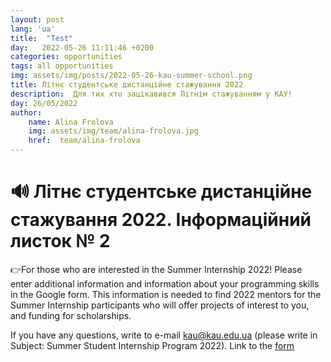 ```yaml
---
layout: post
lang: 'ua'
title:  "Test"
day:   2022-05-26 11:11:46 +0200
categories: opportunities
tags: all opportunities 
img: assets/img/posts/2022-05-26-kau-summer-school.png
title: Літнє студентське дистанційне стажування 2022
description:  Для тих хто зацікавився Літнім стажуванням у КАУ!
day: 26/05/2022
author:
    name: Alina Frolova
    img: assets/img/team/alina-frolova.jpg
    href:  team/alina-frolova
---
```


# 🔊 Літнє студентське дистанційне стажування 2022. Інформаційний  листок № 2

👉For those who are interested in the Summer Internship 2022! Please enter additional information and information about your programming skills in the Google form.
This information is needed to find 2022 mentors for the Summer Internship participants who will offer projects of interest to you, and funding for scholarships.

If you have any questions, write to e-mail kau@kau.edu.ua (please write in Subject: Summer Student Internship Program 2022).
Link to the [form](https://docs.google.com/forms/d/e/1FAIpQLSevNJbaFLCFzAelrgiqie9_BL3iZ-7zDXzLmbv0DUuKdqjRCA/viewform)